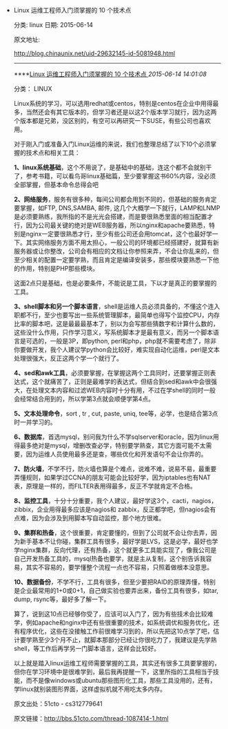 - Linux 运维工程师入门须掌握的 10 个技术点

  分类: linux
  日期: 2015-06-14

  原文地址: 

  http://blog.chinaunix.net/uid-29632145-id-5081948.html

  ------

  ****[Linux 运维工程师入门须掌握的 10 个技术点 ]()*2015-06-14 14:01:08*

  分类： LINUX

  Linux系统的学习，可以选用redhat或centos，特别是centos在企业中用得最多，当然还会有其它版本的，但学习者还是以这2个版本学习就行，因为这两个版本都是兄弟，没区别的，有空可以再研究一下SUSE，有些公司也喜欢用。

  对于刚入门或准备入门Linux运维的来说，我们也整理总结了以下10个必须掌握的技术点和相关工具：

  **1、linux系统基础**，这个不用说了，是基础中的基础，连这个都不会就别干了，参考书籍，可以看鸟哥linux基础篇，至少要掌握这书60%内容，没必须全部掌握，但基本命令总得会吧

  **2、网络服务**，服务有很多种，每间公司都会用到不同的，但基础的服务肯定要掌握，如FTP, DNS,SAMBA, 邮件, 这几个大概学一下就行，LAMP和LNMP是必须要熟练，我所指的不是光光会搭建，而是要很熟悉里面的相当配置才行，因为公司最关键的绝对是WEB服务器，所以nginx和apache要熟悉，特别是nginx一定要很熟悉才行，至少有些公司还会用tomcat，这个也最好学一下。其实网络服务方面不用太担心，一般公司的环境都已经搭建好，就算有新服务器或让你整改，公司会有相应的文档让你参照来弄，不会让你乱来的，但至少相关的配置一定要学熟，而且肯定是编译安装多，那些模块要熟悉一下他的作用，特别是PHP那些模块。

  这面2点只是基础，也是必要条件，不能说是工具，下以才是真正的要掌握的工具。

  **3、shell脚本和另一个脚本语言**，shell是运维人员必须具备的，不懂这个连入职都不行，至少也要写出一些系统管理脚本，最简单也得写个监控CPU，内存比率的脚本吧，这是最最最基本了，别以为会写那些猜数字和计算什么数的，这些没什么作用，只作学习意义，写系统脚本才是最有意义，而另一个脚本语言是可选的，一般是3P，即python, perl和php，php就不需要考虑了，除非你要做开发，我个人建议学python会比较好，难实现自动化运维，perl是文本处理很强大，反正这两个学一个就行了。

  **4、sed和awk工具**，必须要掌握，在掌握这两个工具同时，还要掌握正则表达式，这个就痛苦了，正则是最难学的表达式，但结合到sed和awk中会很强大，在处理文本内容和过滤WEB内容时十分有用，不过在学shell的同时一般会经常结合用到的，所以学第3点就会顺便学第4点。

  **5、文本处理命令**，sort , tr , cut, paste, uniq, tee等，必学，也是结合第3点时一并学习的。

  **6、数据库**，首选mysql，别问我为什么不学sqlserver和oracle，因为linux用得最多绝对是mysql，增删改查必学，特别要学熟查，其它方面可能不太需要，因为运维人员使用最多还是查，哪些优化和开发语句不会让你弄的。

  **7、防火墙**，不学不行，防火墙也算是个难点，说难不难，说易不易，最重要弄懂规则，如果学过CCNA的朋友可能会比较好学，因为iptables也有NAT表，原理是一样的，而FILTER表用得最多，反正不学就肯定不合格。

  **8、监控工具**，十分十分重要，我个人建议，最好学这3个，cacti，nagios，zibbix，企业用得最多应该是nagios和 zabbix，反正都学吧，但nagios会有点难，因为会涉及到用脚本写自动监控，那个地方很难。

  **9、集群和热备**，这个很重要，肯定要懂的，但到了公司就不会让你去弄，因为新手基本不让你碰，集群工具有很多，最好学是LVS，这是必学，最好也学学nginx集群，反向代理，还有热备，这个就更多工具能实现了，像我公司是自己开发热备工具的，mysql热备也要学，就是主从复制，这个别告诉我容易，其实不容易的，要学懂整个流程一点也不容易，只照着做根本没意思。

  **10、数据备份**，不学不行，工具有很多，但至少要把RAID的原理弄懂，特别是企业最常用的1+0或0+1，自己做实验也要弄出来，备份工具有很多，如tar, dump, rsync等，最好多了解一下。

  算了，说到这10点已经够你受了，应该可以入门了，因为有些技术会比较难学，例如apache和nginx中还有些很重要的技术，如系统调优和服务优化，还有程序优化，这些在没接触工作前很难学习到的，所以先把这10点学了吧，估计要学熟至少3个月不止，就脚本那部分已经让你很吃力了，我建议是先学熟shell，等工作后再学另一门脚本语言，这样会比较好。

  以上就是踏入linux运维工程师需要掌握的工具，其实还有很多工具要掌握的，但你在学习环境中是很难学到，最后我再提醒一下，这里所指的工具相当于技能，而不是像windows或ubuntu那些图形化工具，那些工具没用的，还有，学linux就别装图形界面，这样虚拟机就不用吃太多内存。

  原文出处：51cto - cs312779641

  原文链接：http://bbs.51cto.com/thread-1087414-1.html
